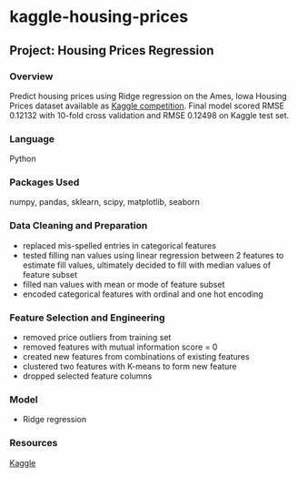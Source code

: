 # kaggle-housing-prices
## Project: Housing Prices Regression

### Overview
Predict housing prices using Ridge regression on the Ames, Iowa Housing Prices dataset available as [Kaggle competition](https://www.kaggle.com/c/house-prices-advanced-regression-techniques). 
Final model scored RMSE 0.12132 with 10-fold cross validation and RMSE 0.12498 on Kaggle test set.

### Language
Python

### Packages Used
numpy, pandas, sklearn, scipy, matplotlib, seaborn

### Data Cleaning and Preparation
- replaced mis-spelled entries in categorical features
- tested filling nan values using linear regression between 2 features to estimate fill values, ultimately decided to fill with median values of feature subset
- filled nan values with mean or mode of feature subset
- encoded categorical features with ordinal and one hot encoding

### Feature Selection and Engineering
- removed price outliers from training set
- removed features with mutual information score = 0
- created new features from combinations of existing features
- clustered two features with K-means to form new feature
- dropped selected feature columns

### Model
- Ridge regression

### Resources
[Kaggle](https://www.kaggle.com/)
